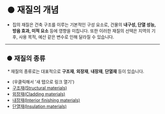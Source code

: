 #  &nbsp;● 재질의 개념

 * 집의 재질은 건축 구조를 이루는 기본적인 구성 요소로, 건물의 **내구성, 단열 성능, 방음 효과, 미적 요소** 등에 영향을 미칩니다. 또한 이러한 재질의 선택은 지역의 기후, 사용 목적, 예산 같은 변수로 인해 달라질 수 있습니다.
 <hr>

## &nbsp;● 재질의 종류

&nbsp; * 재질의 종류로는 대표적으로 __구조재__, __외장재__, __내장재__, __단열재__ 등이 있습니다.
 * (우클릭해서 '새 탭으로 링크 열기')
 * <a href="https://github.com/kgw0513/House/blob/Texture/Texture-Type/Structural_materials.md"> 구조재(Structural materials) </a>
 * <a href="https://github.com/kgw0513/House/blob/Texture/Texture-Type/Cladding%20materials.md"> 외장재(Cladding materials) </a>
 * <a href="https://github.com/kgw0513/House/blob/Texture/Texture-Type/Interior%20finishing%20materials.md"> 내장재(Interior finishing materials) </a>
 * <a href="https://github.com/kgw0513/House/blob/Texture/Texture-Type/Insulation%20materials.md"> 단열재(Insulation materials) </a>
